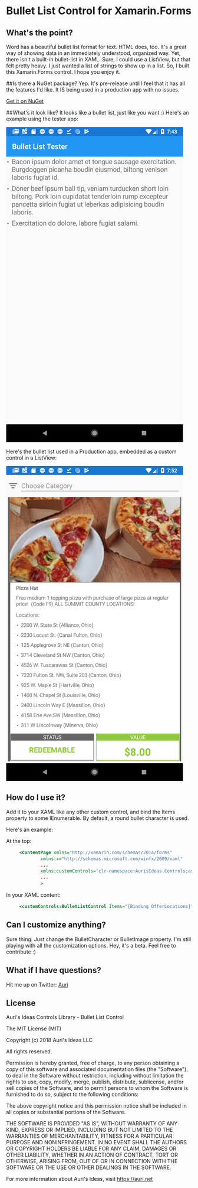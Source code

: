 # Bullet List Control for Xamarin.Forms

## What's the point?
Word has a beautiful bullet list format for text. HTML does, too. It's a great way of showing data in an immediately understood, organized way. Yet, there isn't a built-in bullet-list in XAML. Sure, I could use a ListView, but that felt pretty heavy. I just wanted a list of strings to show up in a list. So, I built this Xamarin.Forms control. I hope you enjoy it.

##Is there a NuGet package?
Yep. It's pre-release until I feel that it has all the features I'd like. It IS being used in a production app with no issues.

[Get it on NuGet][nuget]

##What's it look like?
It looks like a bullet list, just like you want :) Here's an example using the tester app:

![screenshot_tester]

Here's the bullet list used in a Production app, embedded as a custom control in a ListView:

![screenshot_dd]


## How do I use it?
Add it to your XAML like any other custom control, and bind the Items property to some IEnumerable. By default, a round bullet character is used.

Here's an example:

At the top:
```xml
     <ContentPage xmlns="http://xamarin.com/schemas/2014/forms"
             xmlns:x="http://schemas.microsoft.com/winfx/2009/xaml"
			 ...
             xmlns:customControls="clr-namespace:AurisIdeas.Controls;assembly=AurisIdeas.Controls"
			 ...
             >
```

In your XAML content:
```xml
     <customControls:BulletListControl Items="{Binding OfferLocations}" Margin="15,0,15,5" />
```

## Can I customize anything?
Sure thing. Just change the BulletCharacter or BulletImage property. I'm still playing with all the customization options. Hey, it's a beta. Feel free to contribute :)

## What if I have questions?
Hit me up on Twitter: [Auri][twitter]

## License
Auri's Ideas Controls Library - Bullet List Control

The MIT License (MIT)

Copyright (c) 2018 Auri's Ideas LLC

All rights reserved.

Permission is hereby granted, free of charge, to any person obtaining a copy
of this software and associated documentation files (the "Software"), to deal
in the Software without restriction, including without limitation the rights
to use, copy, modify, merge, publish, distribute, sublicense, and/or sell
copies of the Software, and to permit persons to whom the Software is
furnished to do so, subject to the following conditions:

The above copyright notice and this permission notice shall be included in all
copies or substantial portions of the Software.

THE SOFTWARE IS PROVIDED "AS IS", WITHOUT WARRANTY OF ANY KIND, EXPRESS OR
IMPLIED, INCLUDING BUT NOT LIMITED TO THE WARRANTIES OF MERCHANTABILITY,
FITNESS FOR A PARTICULAR PURPOSE AND NONINFRINGEMENT. IN NO EVENT SHALL THE
AUTHORS OR COPYRIGHT HOLDERS BE LIABLE FOR ANY CLAIM, DAMAGES OR OTHER
LIABILITY, WHETHER IN AN ACTION OF CONTRACT, TORT OR OTHERWISE, ARISING FROM,
OUT OF OR IN CONNECTION WITH THE SOFTWARE OR THE USE OR OTHER DEALINGS IN THE
SOFTWARE.

For more information about Auri's Ideas, visit https://auri.net

[screenshot_tester]: https://github.com/AuriR/XamarinFormsBulletListControl/raw/master/screenshot_tester.png "Bullet List Example Screenshot"
[screenshot_dd]: https://github.com/AuriR/XamarinFormsBulletListControl/raw/master/screenshot_dd.png "Daily Ding Example Screenshot"
[twitter]: https://twitter.com/Auri
[nuget]: https://www.nuget.org/packages/AI.Xamarin.Forms.Bullet.List/
